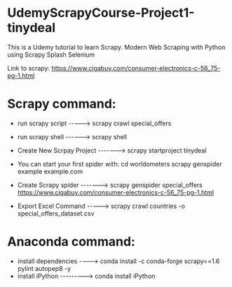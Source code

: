 # UdemyScrapyCourse-Project1-tinydeal

This is a Udemy tutorial to learn Scrapy. Modern Web Scraping with Python using Scrapy Splash Selenium

Link to scrapy: https://www.cigabuy.com/consumer-electronics-c-56_75-pg-1.html

# Scrapy command:

- run scrapy script -----> scrapy crawl special_offers

- run scrapy shell ------> scrapy shell

- Create New Scrpay Project -------> scrapy startproject tinydeal

- You can start your first spider with:
cd worldometers
scrapy genspider example example.com

- Create Scrapy spider -------> scrapy genspider special_offers https://www.cigabuy.com/consumer-electronics-c-56_75-pg-1.html

- Export Excel Command -----> scrapy crawl countries -o special_offers_dataset.csv

# Anaconda command:
- install dependencies ----> conda install -c conda-forge scrapy==1.6 pylint autopep8 -y
- install iPython ---------> conda install iPython
